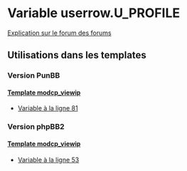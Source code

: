 # Variable userrow.U_PROFILE
[Explication sur le forum des forums](http://forum.forumactif.com/t294113-listing-des-variables#userrow.U_PROFILE)
## Utilisations dans les templates
### Version PunBB
#### [Template modcp_viewip](punbb/modcp_viewip.md)
* [Variable à la ligne 81](../punbb/modcp_viewip.tpl#L81)
### Version phpBB2
#### [Template modcp_viewip](subsilver/modcp_viewip.md)
* [Variable à la ligne 53](../subsilver/modcp_viewip.tpl#L53)
